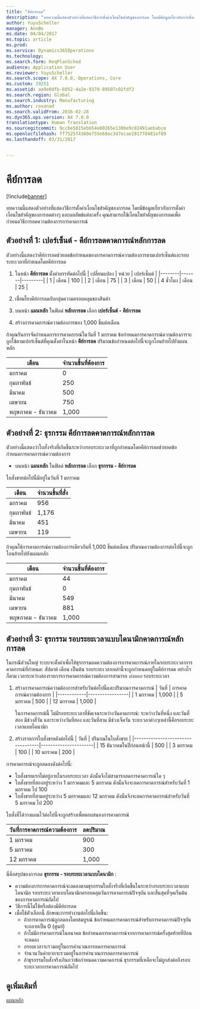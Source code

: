 ```yaml
---
title: "คีย์การลด"
description: "บทความนี้แสดงตัวอย่างที่แสดงวิธีการตั้งค่าเงื่อนไขสำคัญของการลด โดยมีข้อมูลเกี่ยวกับการตั้งค่าเงื่อนไขสำคัญของการลดต่างๆ และผลลัพธ์แต่ละครั้ง คุณสามารถใช้เงื่อนไขสำคัญของการลดเพื่อกำหนดวิธีการลดความต้องการการคาดการณ์"
author: YuyuScheller
manager: AnnBe
ms.date: 04/04/2017
ms.topic: article
ms.prod: 
ms.service: Dynamics365Operations
ms.technology: 
ms.search.form: ReqPlanSched
audience: Application User
ms.reviewer: YuyuScheller
ms.search.scope: AX 7.0.0, Operations, Core
ms.custom: 19251
ms.assetid: aa9e0dfb-6052-4a2e-9378-89507c02fdf2
ms.search.region: Global
ms.search.industry: Manufacturing
ms.author: roxanad
ms.search.validFrom: 2016-02-28
ms.dyn365.ops.version: AX 7.0.0
translationtype: Human Translation
ms.sourcegitcommit: 9ccbe5815ebb54e00265e130be9c82491aebabce
ms.openlocfilehash: ff7525f4360e755e68ac3d7ecae281770481ef89
ms.lasthandoff: 03/31/2017


---
```


# <a name="reduction-keys"></a>คีย์การลด

[!include[banner](../includes/banner.md)]


บทความนี้แสดงตัวอย่างที่แสดงวิธีการตั้งค่าเงื่อนไขสำคัญของการลด โดยมีข้อมูลเกี่ยวกับการตั้งค่าเงื่อนไขสำคัญของการลดต่างๆ และผลลัพธ์แต่ละครั้ง คุณสามารถใช้เงื่อนไขสำคัญของการลดเพื่อกำหนดวิธีการลดความต้องการการคาดการณ์

<a name="example-1-percent---reduction-key-forecast-reduction-principle"></a>ตัวอย่างที่ 1: เปอร์เซ็นต์ - คีย์การลดคาดการณ์หลักการลด
---------------------------------------------------------------

ตัวอย่างนี้แสดงว่าคีย์การลดช่วยลดข้อกำหนดของการคาดการณ์ความต้องการตามเปอร์เซ็นต์และรอบระยะเวลาที่กำหนดโดยคีย์การลด

1.  ในหน้า **คีย์การลด** ตั้งค่าบรรทัดต่อไปนี้
    | เปลี่ยนแปลง | หน่วย  | เปอร์เซ็นต์ |
    |--------|-------|---------|
    | 1      | เดือน | 100     |
    | 2      | เดือน | 75      |
    | 3      | เดือน | 50      |
    | 4 ชั่วโมง      | เดือน | 25      |

2.  เชื่อมโยงคีย์การลดกับกลุ่มความครอบคลุมของสินค้า
3.  บนหน้า **แผนหลัก** ในฟิลด์ **หลักการลด** เลือก **เปอร์เซ็นต์ - คีย์การลด**
4.  สร้างการคาดการณ์ความต้องการของ 1,000 ชิ้นต่อเดือน

ถ้าคุณรันการจัดกำหนดการการคาดการณ์ในวันที่ 1 มกราคม ข้อกำหนดการคาดการณ์ความต้องการจะถูกใช้ตามเปอร์เซ็นต์ที่คุณตั้งค่าในหน้า **คีย์การลด** ปริมาณข้อกำหนดต่อไปนี้จะถูกโอนย้ายไปยังแผนหลัก

| เดือน                | จำนวนชิ้นที่ต้องการ |
|----------------------|---------------------------|
| มกราคม              | 0                         |
| กุมภาพันธ์             | 250                       |
| มีนาคม                | 500                       |
| เมษายน                | 750                       |
| พฤษภาคม - ธันวาคม | 1,000                     |

## <a name="example-2-transactions--reduction-key-forecast-reduction-principle"></a>ตัวอย่างที่ 2: ธุรกรรม คีย์การลดคาดการณ์หลักการลด
ตัวอย่างนี้แสดงว่าใบสั่งจริงที่เกิดขึ้นระหว่างรอบระยะเวลาที่ถูกกำหนดโดยคีย์การลดช่วยลดข้อกำหนดการคาดการณ์ความต้องการ

-   บนหน้า **แผนหลัก** ในฟิลด์ **หลักการลด** เลือก **ธุรกรรม - คีย์การลด**

ใบสั่งขายต่อไปนี้มีอยู่ในวันที่ 1 มกราคม

| เดือน    | จำนวนชิ้นที่สั่ง |
|----------|--------------------------|
| มกราคม  | 956                      |
| กุมภาพันธ์ | 1,176                    |
| มีนาคม    | 451                      |
| เมษายน    | 119                      |

ถ้าคุณใช้การคาดการณ์ความต้องการเดียวกันที่ 1,000 ชิ้นต่อเดือน ปริมาณความต้องการต่อไปนี้จะถูกโอนย้ายไปยังแผนหลัก

| เดือน                | จำนวนชิ้นที่ต้องการ |
|----------------------|---------------------------|
| มกราคม              | 44                        |
| กุมภาพันธ์             | 0                         |
| มีนาคม                | 549                       |
| เมษายน                | 881                       |
| พฤษภาคม - ธันวาคม | 1,000                     |

## <a name="example-3-transactions--dynamic-period-forecast-reduction-principle"></a>ตัวอย่างที่ 3: ธุรกรรม รอบระยะเวลาแบบไดนามิกคาดการณ์หลักการลด
ในกรณีส่วนใหญ่ ระบบจะตั้งค่าเพื่อให้ธุรกรรมลดความต้องการการคาดการณ์ภายในรอบระยะเวลาการคาดการณ์ที่กำหนด: สัปดาห์ เดือน เป็นต้น รอบระยะเวลาเหล่านี้จะถูกกำหนดอยู่ในคีย์การลด อย่างไรก็ตาม เวลาระหว่างสองรายการการคาดการณ์ความต้องการสามารถ *บ่งบอก* รอบระยะเวลา

1.  สร้างการคาดการณ์ความต้องการสำหรับวันต่อไปนี้และปริมาณการคาดการณ์
    | วันที่       | การคาดการณ์ความต้องการ |
    |------------|-----------------|
    | 1 มกราคม  | 1,000           |
    | 5 มกราคม  | 500             |
    | 12 มกราคม | 1,000           |

    ในการคาดการณ์นี้ ไม่มีรอบระยะเวลาที่ชัดเจนระหว่างวันคาดการณ์: ระหว่างวันที่หนึ่ง และวันที่สอง มีช่วงสี่วัน และระหว่างวันที่สอง และวันที่สาม มีช่วงเจ็ดวัน ระยะเวลาต่างๆเหล่านี้คือรอบระยะเวลาแบบไดนามิก
2.  สร้างรายการใบสั่งขายดังต่อไปนี้
    | วันที่                             | ปริมาณในใบสั่งขาย |
    |----------------------------------|----------------------|
    | 15 ธันวาคมในปีก่อนหน้านี้ | 500                  |
    | 3 มกราคม                        | 100                  |
    | 10 มกราคม                       | 200                  |

การคาดการณ์จะถูกลดลงดังต่อไปนี้:

-   ใบสั่งขายแรกไม่อยู่ภายในรอบระยะเวลา ดังนั้นจึงไม่สามารถลดการคาดการณ์ใด ๆ
-   ใบสั่งขายที่สองอยู่ระหว่าง 1 มกราคมและ 5 มกราคม ดังนั้นจึงจะลดการคาดการณ์สำหรับวันที่ 1 มกราคม ไป 100
-   ใบสั่งขายที่สามอยู่ระหว่าง 5 มกราคมและ 12 มกราคม ดังนั้นจึงจะลดการคาดการณ์สำหรับวันที่ 5 มกราคม ไป 200

ใบสั่งที่ได้วางแผนไว้ต่อไปนี้จะถูกสร้างเพื่อตอบสนองการคาดการณ์

| วันที่การคาดการณ์ความต้องการ | ลดปริมาณ |
|----------------------|------------------|
| 1 มกราคม            | 900              |
| 5 มกราคม            | 300              |
| 12 มกราคม           | 1,000            |

นี่คือสรุปของการลด **ธุรกรรม - รอบระยะเวลาแบบไดนามิก** :

-   ความต้องการการคาดการณ์จะลดลงตามธุรกรรมใบสั่งจริงที่เกิดขึ้นในระหว่างรอบระยะเวลาแบบไดนามิก รอบระยะเวลาแบบไดนามิกครอบคลุมวันการคาดการณ์ปัจจุบัน และสิ้นสุดที่จุดเริ่มต้นของการคาดการณ์ถัดไป
-   วิธีการนี้ไม่ใช้หรือต้องมีคีย์การลด
-   เมื่อใช้ตัวเลือกนี้ ลักษณะการทำงานต่อไปนี้เกิดขึ้น:
    -   ถ้าการคาดการณ์ถูกลดลงโดยสมบูรณ์ ข้อกำหนดการคาดการณ์สำหรับการคาดการณ์ปัจจุบันจะกลายเป็น 0 (ศูนย์)
    -   ถ้าไม่มีการคาดการณ์ในอนาคต ข้อกำหนดการคาดการณ์จากการคาดการณ์ครั้งสุดท้ายที่ป้อนจะลดลง
    -   กรอบเวลาจะรวมอยู่ในการคำนวณการลดการคาดการณ์
    -   จำนวนวันค่าบวกจะรวมอยู่ในการคำนวณการลดการคาดการณ์
    -   ถ้าธุรกรรมใบสั่งจริงเกินกว่าข้อกำหนดความคาดการณ์ ธุรกรรมที่เหลือจะไม่ถูกส่งต่อถึงรอบระยะเวลาการคาดการณ์ถัดไป


<a name="see-also"></a>ดูเพิ่มเติมที่
--------

[แผนหลัก](master-plans.md)





